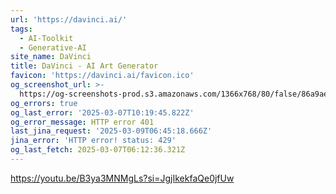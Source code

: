 ```yaml
---
url: 'https://davinci.ai/'
tags:
  - AI-Toolkit
  - Generative-AI
site_name: DaVinci
title: DaVinci - AI Art Generator
favicon: 'https://davinci.ai/favicon.ico'
og_screenshot_url: >-
  https://og-screenshots-prod.s3.amazonaws.com/1366x768/80/false/86a9ae4806f4b318e10fa28e76d7409398590620a0abb2f66881291c7960320b.jpeg
og_errors: true
og_last_error: '2025-03-07T10:19:45.822Z'
og_error_message: HTTP error 401
last_jina_request: '2025-03-09T06:45:18.666Z'
jina_error: 'HTTP error! status: 429'
og_last_fetch: 2025-03-07T06:12:36.321Z
---
```


https://youtu.be/B3ya3MNMgLs?si=JgjIkekfaQe0jfUw
